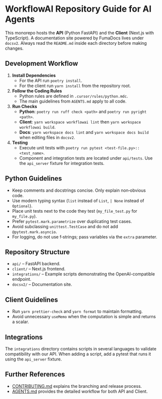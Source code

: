 # WorkflowAI Repository Guide for AI Agents

This monorepo hosts the **API** (Python FastAPI) and the **Client** (Next.js with TypeScript). A documentation site powered by FumaDocs lives under `docsv2`. Always read the `README.md` inside each directory before making changes.

## Development Workflow

1. **Install Dependencies**
   - For the API run `poetry install`.
   - For the client run `yarn install` from the repository root.
2. **Follow the Coding Rules**
   - Python rules are defined in `.cursor/rules/python.mdc`.
   - The main guidelines from `AGENTS.md` apply to all code.
3. **Run Checks**
   - **Python**: `poetry run ruff check <path>` and `poetry run pyright <path>`.
   - **Client**: `yarn workspace workflowai lint` then `yarn workspace workflowai build`.
   - **Docs**: `yarn workspace docs lint` and `yarn workspace docs build` when editing files in `docsv2`.
4. **Testing**
   - Execute unit tests with `poetry run pytest <test-file.py>::<test_name>`.
   - Component and integration tests are located under `api/tests`. Use the `api_server` fixture for integration tests.

## Python Guidelines

- Keep comments and docstrings concise. Only explain non‑obvious code.
- Use modern typing syntax (`list` instead of `List`, `| None` instead of `Optional`).
- Place unit tests next to the code they test (`my_file_test.py` for `my_file.py`).
- Prefer `pytest.mark.parametrize` over duplicating test cases.
- Avoid subclassing `unittest.TestCase` and do not add `@pytest.mark.asyncio`.
- For logging, do not use f‑strings; pass variables via the `extra` parameter.

## Repository Structure

- `api/` – FastAPI backend.
- `client/` – Next.js frontend.
- `integrations/` – Example scripts demonstrating the OpenAI-compatible endpoint.
- `docsv2/` – Documentation site.

## Client Guidelines

- Run `yarn prettier-check` and `yarn format` to maintain formatting.
- Avoid unnecessary `useMemo` when the computation is simple and returns a scalar.

## Integrations

The `integrations` directory contains scripts in several languages to validate compatibility with our API. When adding a script, add a pytest that runs it using the `api_server` fixture.

## Further References

- [CONTRIBUTING.md](./CONTRIBUTING.md) explains the branching and release process.
- [AGENTS.md](./AGENTS.md) provides the detailed workflow for both API and Client.

